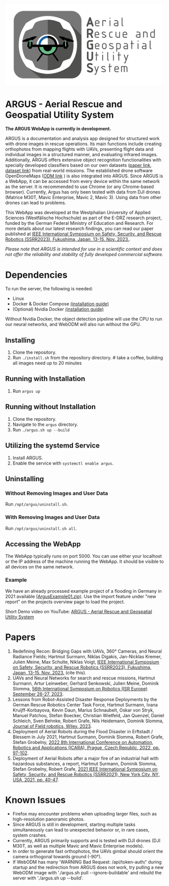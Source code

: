 ![Argus Logo](https://github.com/RoblabWh/argus/blob/main/app/static/default/Argus_icon_dark_title-long_white_BG_scaled.PNG?raw=true)

# ARGUS - Aerial Rescue and Geospatial Utility System

**The ARGUS WebApp is currently in development.**

ARGUS is a documentation and analysis app designed for structured work with drone images in rescue operations. Its main functions include creating orthophotos from mapping flights with UAVs, presenting flight data and individual images in a structured manner, and evaluating infrared images. Additionally, ARGUS offers extensive object recognition functionalities with specially developed classifiers based on our own datasets ([paper link](https://arxiv.org/abs/2310.05512), [dataset link](https://www.kaggle.com/datasets/julienmeine/rescue-object-detection)) from real-world missions. The established drone software OpenDroneMaps ([ODM link](https://www.opendronemap.org/) ) is also integrated into ARGUS.
Since ARGUS is a WebApp, it can be accessed from every device within the same network as the server. It is recommended to use Chrome (or any Chrome-based browser).
Currently, Argus has only been tested with data from DJI drones (Matrice M30T, Mavic Enterprise, Mavic 2, Mavic 3). Using data from other drones can lead to problems.

This WebApp was developed at the Westphalian University of Applied Sciences (Westfälische Hochschule) as part of the E-DRZ research project, funded by the German Federal Ministry of Education and Research. For more details about our latest research findings, you can read our paper published at [IEEE International Symposium on Safety, Security, and Rescue Robotics (SSRR2023), Fukushima, Japan, 13-15. Nov. 2023.](https://github.com/RoblabWh/argus/blob/main/papers/ssrr2023-surmann.pdf).

*Please note that ARGUS is intended for use in a scientific context and does not offer the reliability and stability of fully developed commercial software.*


# Dependencies
To run the server, the following is needed:
- Linux
- Docker & Docker Compose [(installation guide)](https://docs.docker.com/engine/install/)
- (Optional) Nvidia Docker [(installation guide)](https://docs.nvidia.com/datacenter/cloud-native/container-toolkit/latest/install-guide.html)

Without Nvidia Docker, the object detection pipeline will use the CPU to run our neural networks, and WebODM will also run without the GPU.

## Installing
1. Clone the repository.
2. Run `./install.sh` from the repository directory. # take a coffee, building all images need up to 20 minutes

## Running with Installation
1. Run `argus up`

## Running without Installation
1. Clone the repository.
2. Navigate to the `argus` directory.
3. Run `./argus.sh up --build`

## Utilizing the systemd Service
1. Install ARGUS.
2. Enable the service with `systemctl enable argus`.

## Uninstalling

### Without Removing Images and User Data
Run `/opt/argus/uninstall.sh`.

### With Removing Images and User Data
Run `/opt/argus/uninstall.sh all`.

## Accessing the WebApp
The WebApp typically runs on port 5000. You can use either your localhost or the IP address of the machine running the WebApp. It should be visible to all devices on the same network.

### Example
We have an already processed example project of a flooding in Germany in 2021 available [(ArgusExample01.zip)](https://dF2wQbFNW2zuCpK:fire@w-hs.sciebo.de/public.php/webdav/argus/ArgusExample01.zip
). Use the import feature under "new report" on the projects overview page to load the project. 

Short Demo video on YouTube: [ARGUS - Aerial Rescue and Geospatial Utility System](https://www.youtube.com/watch?v=URO4lSgkyF8)


# Papers
1. Redefining Recon: Bridging Gaps with UAVs, 360° Cameras, and Neural Radiance Fields; Hartmut Surmann, Niklas Digakis, Jan-Nicklas Kremer, Julien Meine, Max Schulte, Niklas Voigt, [IEEE International Symposium on Safety, Security, and Rescue Robotics (SSRR2023), Fukushima, Japan, 13-15. Nov. 2023.](https://github.com/RoblabWh/argus/blob/main/papers/ssrr2023-surmann.pdf) (cite this).
2. UAVs and Neural Networks for search and rescue missions, Hartmut Surmann, Artur Leinweber, Gerhard Senkowski, Julien Meine, Dominik Slomma, [56th International Symposium on Robotics (ISR Europe) September 26-27, 2023](https://arxiv.org/abs/2310.05512).
3. Lessons from Robot-Assisted Disaster Response Deployments by the German Rescue Robotics Center Task Force, Hartmut Surmann, Ivana Kruijff-Korbayova, Kevin Daun, Marius Schnaubelt, Oskar von Stryk, Manuel Patchou, Stefan Boecker, Christian Wietfeld, Jan Quenzel, Daniel Schleich, Sven Behnke, Robert Grafe, Nils Heidemann, Dominik Slomma,  [Journal of Field robotics, Wiley, 2023](https://onlinelibrary.wiley.com/doi/full/10.1002/rob.22275).
4. Deployment of Aerial Robots during the Flood Disaster in Erftstadt / Blessem in July 2021, Hartmut Surmann, Dominik Slomma, Robert Grafe, Stefan Grobelny, [2022 8th International Conference on Automation, Robotics and Applications (ICARA), Prague, Czech Republic, 2022, pp. 97-102](https://ieeexplore.ieee.org/document/9738529).
5. Deployment of Aerial Robots after a major fire of an industrial hall with hazardous substances, a report, Hartmut Surmann, Dominik Slomma, Stefan Grobelny, Robert Grafe, [2021 IEEE International Symposium on Safety, Security, and Rescue Robotics (SSRR2021), New York City, NY, USA, 2021, pp. 40-47](https://ieeexplore.ieee.org/document/9597677).

# Known Issues   
- Firefox may encounter problems when uploading larger files, such as high-resolution panoramic photos.
- Since ARGUS is still in development, starting multiple tasks simultaneously can lead to unexpected behavior or, in rare cases, system crashes.
- Currently, ARGUS primarily supports and is tested with DJI drones (DJI M30T, as well as multiple Mavic and Mavic Enterprise models).
- In order to generate fast orthophotos, the UAVs gimbal should orient the camera orthogonal towards ground (-90°).
- If WebODM has many 'WARNING Bad Request: /api/token-auth/' during startup and the redirection from ARGUS does not work, try pulling a new WebODM image with './argus.sh pull --ignore-buildable' and rebuild the server with './argus.sh up --build'.

